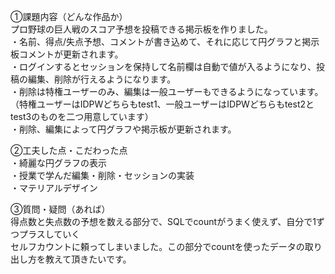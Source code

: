 ①課題内容（どんな作品か）  
プロ野球の巨人戦のスコア予想を投稿できる掲示板を作りました。  
・名前、得点/失点予想、コメントが書き込めて、それに応じて円グラフと掲示板コメントが更新されます。  
・ログインするとセッションを保持して名前欄は自動で値が入るようになり、投稿の編集、削除が行えるようになります。  
・削除は特権ユーザーのみ、編集は一般ユーザーもできるようになっています。  
（特権ユーザーはIDPWどちらもtest1、一般ユーザーはIDPWどちらもtest2とtest3のものを二つ用意しています）  
・削除、編集によって円グラフや掲示板が更新されます。  
  
②工夫した点・こだわった点  
・綺麗な円グラフの表示  
・授業で学んだ編集・削除・セッションの実装  
・マテリアルデザイン  
  
③質問・疑問（あれば）  
得点数と失点数の予想を数える部分で、SQLでcountがうまく使えず、自分で1ずつプラスしていく  
セルフカウントに頼ってしまいました。この部分でcountを使ったデータの取り出し方を教えて頂きたいです。

